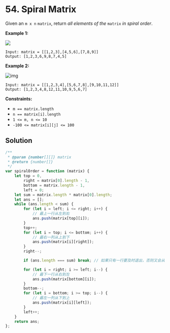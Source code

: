 # 54. Spiral Matrix

Given an `m x n` `matrix`, return _all elements of the_ `matrix` _in spiral order_.

**Example 1:**

![](https://assets.leetcode.com/uploads/2020/11/13/spiral1.jpg)

```
Input: matrix = [[1,2,3],[4,5,6],[7,8,9]]
Output: [1,2,3,6,9,8,7,4,5]
```

**Example 2:**

![img](https://assets.leetcode.com/uploads/2020/11/13/spiral.jpg)

```
Input: matrix = [[1,2,3,4],[5,6,7,8],[9,10,11,12]]
Output: [1,2,3,4,8,12,11,10,9,5,6,7]
```

**Constraints:**

-   `m == matrix.length`
-   `n == matrix[i].length`
-   `1 <= m, n <= 10`
-   `-100 <= matrix[i][j] <= 100`

## Solution

```javascript
/**
 * @param {number[][]} matrix
 * @return {number[]}
 */
var spiralOrder = function (matrix) {
    let top = 0,
        right = matrix[0].length - 1,
        bottom = matrix.length - 1,
        left = 0;
    let sum = matrix.length * matrix[0].length;
    let ans = [];
    while (ans.length < sum) {
        for (let i = left; i <= right; i++) {
            // 最上一行从左到右
            ans.push(matrix[top][i]);
        }
        top++;
        for (let i = top; i <= bottom; i++) {
            // 最右一列从上到下
            ans.push(matrix[i][right]);
        }
        right--;

        if (ans.length === sum) break; // 如果只有一行要及时退出，否则又会从右到左导致死循环

        for (let i = right; i >= left; i--) {
            // 最下一行从右到左
            ans.push(matrix[bottom][i]);
        }
        bottom--;
        for (let i = bottom; i >= top; i--) {
            // 最左一列从下到上
            ans.push(matrix[i][left]);
        }
        left++;
    }
    return ans;
};
```
